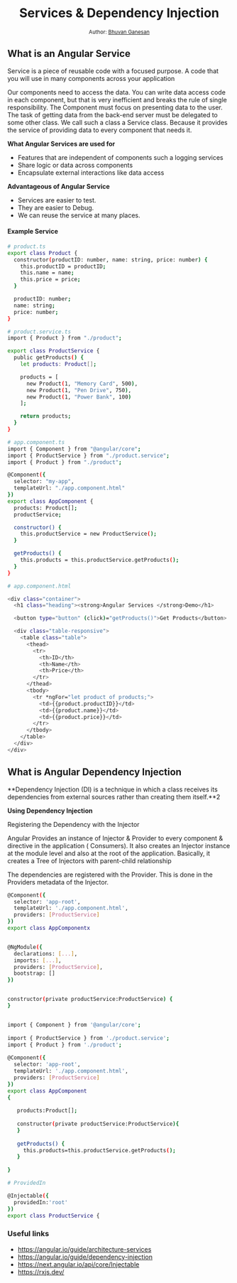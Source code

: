 <div align="center">
  <h1>Services & Dependency Injection</h1>
<sub>Author:
<a href="https://www.linkedin.com/in/bhuvanaganesan-l-2209047a" target="_blank">Bhuvan Ganesan</a><br>
</sub>
</div>

## What is an Angular Service

Service is a piece of reusable code with a focused purpose. A code that you will use in many components across your application

Our components need to access the data. You can write data access code in each component, but that is very inefficient and breaks the rule of single responsibility. The Component must focus on presenting data to the user. The task of getting data from the back-end server must be delegated to some other class. We call such a class a Service class. Because it provides the service of providing data to every component that needs it.

**What Angular Services are used for**

- Features that are independent of components such a logging services
- Share logic or data across components
- Encapsulate external interactions like data access

**Advantageous of Angular Service**

- Services are easier to test.
- They are easier to Debug.
- We can reuse the service at many places.

#### Example Service

```sh
# product.ts
export class Product {
  constructor(productID: number, name: string, price: number) {
    this.productID = productID;
    this.name = name;
    this.price = price;
  }

  productID: number;
  name: string;
  price: number;
}

# product.service.ts
import { Product } from "./product";

export class ProductService {
  public getProducts() {
    let products: Product[];

    products = [
      new Product(1, "Memory Card", 500),
      new Product(1, "Pen Drive", 750),
      new Product(1, "Power Bank", 100)
    ];

    return products;
  }
}

# app.component.ts
import { Component } from "@angular/core";
import { ProductService } from "./product.service";
import { Product } from "./product";

@Component({
  selector: "my-app",
  templateUrl: "./app.component.html"
})
export class AppComponent {
  products: Product[];
  productService;

  constructor() {
    this.productService = new ProductService();
  }

  getProducts() {
    this.products = this.productService.getProducts();
  }
}

# app.component.html

<div class="container">
  <h1 class="heading"><strong>Angular Services </strong>Demo</h1>

  <button type="button" (click)="getProducts()">Get Products</button>

  <div class="table-responsive">
    <table class="table">
      <thead>
        <tr>
          <th>ID</th>
          <th>Name</th>
          <th>Price</th>
        </tr>
      </thead>
      <tbody>
        <tr *ngFor="let product of products;">
          <td>{{product.productID}}</td>
          <td>{{product.name}}</td>
          <td>{{product.price}}</td>
        </tr>
      </tbody>
    </table>
  </div>
</div>

```

## What is Angular Dependency Injection

**Dependency Injection (DI) is a technique in which a class receives its dependencies from external sources rather than creating them itself.**2

**Using Dependency Injection**

Registering the Dependency with the Injector

Angular Provides an instance of Injector & Provider to every component & directive in the application ( Consumers). It also creates an Injector instance at the module level and also at the root of the application. Basically, it creates a Tree of Injectors with parent-child relationship 

The dependencies are registered with the Provider. This is done in the Providers metadata of the Injector.

```sh
@Component({
  selector: 'app-root',
  templateUrl: './app.component.html',
  providers: [ProductService]
})
export class AppComponentx


@NgModule({
  declarations: [...],
  imports: [...],
  providers: [ProductService],
  bootstrap: []
})


constructor(private productService:ProductService) { 
}


import { Component } from '@angular/core';
 
import { ProductService } from './product.service';
import { Product } from './product';
 
@Component({
  selector: 'app-root',
  templateUrl: './app.component.html',
  providers: [ProductService]
})
export class AppComponent
{
 
   products:Product[];
   
   constructor(private productService:ProductService){
   }
   
   getProducts() {
     this.products=this.productService.getProducts();
   }
  
}

# ProvidedIn

@Injectable({
  providedIn:'root'
})
export class ProductService {

```



### Useful links

- https://angular.io/guide/architecture-services
- https://angular.io/guide/dependency-injection
- https://next.angular.io/api/core/Injectable
- https://rxjs.dev/